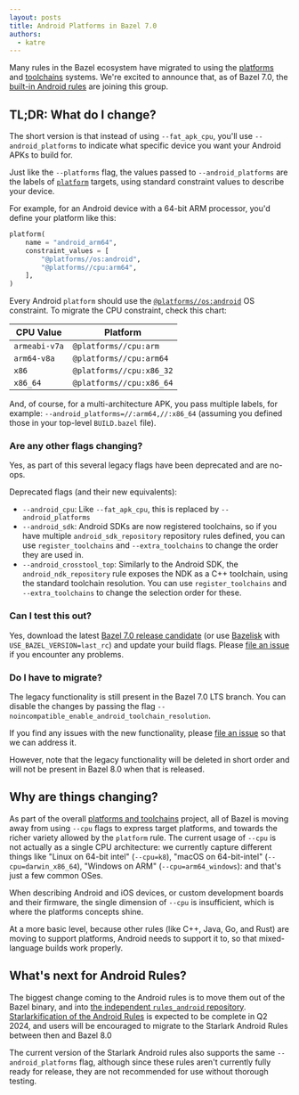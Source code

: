 ```yaml
---
layout: posts
title: Android Platforms in Bazel 7.0
authors:
  - katre
---
```


Many rules in the Bazel ecosystem have migrated to using the
[platforms](https://bazel.build/extending/platforms) and
[toolchains](https://bazel.build/extending/toolchains) systems. We're excited to
announce that, as of Bazel 7.0, the [built-in Android
rules](https://bazel.build/reference/be/android) are joining this group.

## TL;DR: What do I change?

The short version is that instead of using `--fat_apk_cpu`, you'll use `--android_platforms` to indicate what specific device you want your Android APKs to build for.

Just like the `--platforms` flag, the values passed to `--android_platforms` are
the labels of [`platform`](https://bazel.build/reference/be/platforms-and-toolchains#platform) targets, using standard constraint values to describe your device.

For example, for an Android device with a 64-bit ARM processor, you'd define
your platform like this:

```py
platform(
    name = "android_arm64",
    constraint_values = [
        "@platforms//os:android",
        "@platforms//cpu:arm64",
    ],
)
```

Every Android `platform` should use the [`@platforms//os:android`](https://github.com/bazelbuild/platforms/blob/33a3b209f94856193266871b1545054afb90bb28/os/BUILD#L36) OS constraint. To migrate the CPU constraint, check this chart:

CPU Value     | Platform
------------- | ------------------------------------------
`armeabi-v7a` | `@platforms//cpu:arm`
`arm64-v8a`   | `@platforms//cpu:arm64`
`x86`         | `@platforms//cpu:x86_32`
`x86_64`      | `@platforms//cpu:x86_64`

And, of course, for a multi-architecture APK, you pass multiple labels, for
example: `--android_platforms=//:arm64,//:x86_64` (assuming you defined those in
your top-level `BUILD.bazel` file).

### Are any other flags changing?

Yes, as part of this several legacy flags have been deprecated and are no-ops.

Deprecated flags (and their new equivalents):

- `--android_cpu`: Like `--fat_apk_cpu`, this is replaced by
  `--android_platforms`
- `--android_sdk`: Android SDKs are now registered toolchains, so if you have
  multiple `android_sdk_repository` repository rules defined, you can use
  `register_toolchains` and `--extra_toolchains` to change the order they are
  used in.
- `--android_crosstool_top`: Similarly to the Android SDK, the
  `android_ndk_repository` rule exposes the NDK as a C++ toolchain, using the
  standard toolchain resolution. You can use `register_toolchains` and
  `--extra_toolchains` to change the selection order for these.

### Can I test this out?

Yes, download the latest [Bazel 7.0 release
candidate](https://releases.bazel.build/7.0.0/rc3/index.html) (or use
[Bazelisk](https://github.com/bazelbuild/bazelisk) with
`USE_BAZEL_VERSION=last_rc`) and update your build flags. Please [file an
issue](https://github.com/bazelbuild/bazel/issues/new/choose) if you encounter
any problems.

### Do I have to migrate?

The legacy functionality is still present in the Bazel 7.0 LTS branch. You can
disable the changes by passing the flag `--noincompatible_enable_android_toolchain_resolution`.

If you find any issues with the new functionality, please [file an
issue](https://github.com/bazelbuild/bazel/issues/new/choose) so that we can
address it.

However, note that the legacy functionality will be deleted in short order and
will not be present in Bazel 8.0 when that is released.

## Why are things changing?

As part of the overall [platforms and
toolchains](https://bazel.build/extending/platforms) project, all of Bazel is
moving away from using `--cpu` flags to express target platforms, and towards
the richer variety allowed by the `platform` rule. The current usage of `--cpu`
is not actually as a single CPU architecture: we currently capture different
things like "Linux on 64-bit intel" (`--cpu=k8`), "macOS on 64-bit-intel"
(`--cpu=darwin_x86_64`), "Windows on ARM" (`--cpu=arm64_windows`): and that's
just a few common OSes.

When describing Android and iOS devices, or custom development boards and their
firmware, the single dimension of `--cpu` is insufficient, which is where the
platforms concepts shine.

At a more basic level, because other rules (like C++, Java, Go, and Rust) are
moving to support platforms, Android needs to support it to, so that
mixed-language builds work properly.

## What's next for Android Rules?

The biggest change coming to the Android rules is to move them out of the Bazel
binary, and into [the independent `rules_android`
repository](https://github.com/bazelbuild/rules_android). [Starlarkification of
the Android Rules](https://github.com/orgs/bazelbuild/projects/17) is expected
to be complete in Q2 2024, and users will be encouraged to migrate to the
Starlark Android Rules between then and Bazel 8.0

The current version of the Starlark Android rules also supports the same
`--android_platforms` flag, although since these rules aren't currently fully
ready for release, they are not recommended for use without thorough testing.
